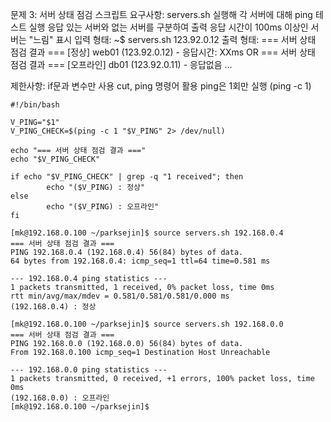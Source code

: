 문제 3: 서버 상태 점검 스크립트
요구사항:
servers.sh 실행해 각 서버에 대해 ping 테스트 실행
응답 있는 서버와 없는 서버를 구분하여 출력
응답 시간이 100ms 이상인 서버는 "느림" 표시
입력 형태:
	~$ servers.sh 123.92.0.12
출력 형태:
=== 서버 상태 점검 결과 ===
[정상] web01 (123.92.0.12) - 응답시간: XXms
OR
=== 서버 상태 점검 결과 ===
[오프라인] db01 (123.92.0.11) - 응답없음
...

제한사항:
if문과 변수만 사용
cut, ping 명령어 활용
ping은 1회만 실행 (ping -c 1)

```
#!/bin/bash

V_PING="$1"
V_PING_CHECK=$(ping -c 1 "$V_PING" 2> /dev/null)

echo "=== 서버 상태 점검 결과 ==="
echo "$V_PING_CHECK"

if echo "$V_PING_CHECK" | grep -q "1 received"; then
        echo "($V_PING) : 정상"
else
        echo "($V_PING) : 오프라인"
fi
```
```
[mk@192.168.0.100 ~/parksejin]$ source servers.sh 192.168.0.4
=== 서버 상태 점검 결과 ===
PING 192.168.0.4 (192.168.0.4) 56(84) bytes of data.
64 bytes from 192.168.0.4: icmp_seq=1 ttl=64 time=0.581 ms

--- 192.168.0.4 ping statistics ---
1 packets transmitted, 1 received, 0% packet loss, time 0ms
rtt min/avg/max/mdev = 0.581/0.581/0.581/0.000 ms
(192.168.0.4) : 정상
```
```
[mk@192.168.0.100 ~/parksejin]$ source servers.sh 192.168.0.0
=== 서버 상태 점검 결과 ===
PING 192.168.0.0 (192.168.0.0) 56(84) bytes of data.
From 192.168.0.100 icmp_seq=1 Destination Host Unreachable

--- 192.168.0.0 ping statistics ---
1 packets transmitted, 0 received, +1 errors, 100% packet loss, time 0ms
(192.168.0.0) : 오프라인
[mk@192.168.0.100 ~/parksejin]$ 
```